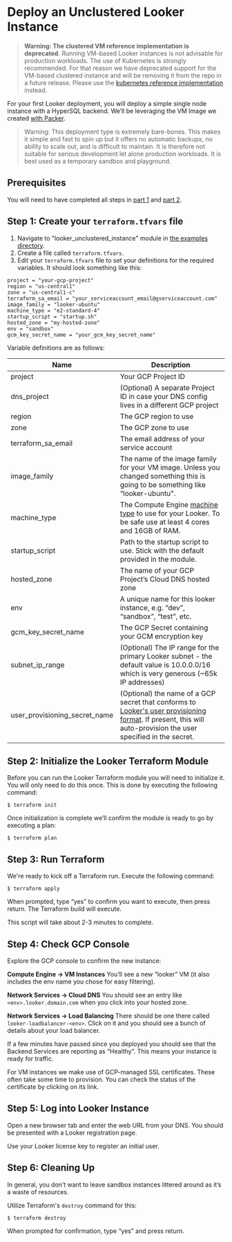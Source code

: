 # Deploy an Unclustered Looker Instance

> **Warning: The clustered VM reference implementation is deprecated**. Running VM-based Looker instances is not advisable for production workloads. The use of Kubernetes is strongly recommended. For that reason we have deprecated support for the VM-based clustered instance and will be removing it from the repo in a future release. Please use the [kubernetes reference implementation](./03a_deploy_kubernetes_instance) instead.

For your first Looker deployment, you will deploy a simple single node instance with a HyperSQL backend. We’ll be leveraging the VM Image we created [with Packer](/builders/packer).

> Warning: This deployment type is extremely bare-bones. This makes it simple and fast to spin up but it offers no automatic backups, no ability to scale out, and is difficult to maintain. It is therefore not suitable for serious development let alone production workloads. It is best used as a temporary sandbox and playground.

## Prerequisites

You will need to have completed all steps in [part 1](./01_gcp_project_setup.md) and [part 2](./02a_build_vm_image.md).

## Step 1: Create your `terraform.tfvars` file

1. Navigate to "looker_unclustered_instance" module in [the examples directory](/terraform/looker_unclustered_instance).
2. Create a file called `terraform.tfvars`.
3. Edit your `terraform.tfvars` file to set your definitions for the required variables. It should look something like this:

```
project = "your-gcp-project"
region = "us-central1"
zone = "us-central1-c"
terraform_sa_email = "your_serviceaccount_email@gserviceaccount.com"
image_family = "looker-ubuntu"
machine_type = "e2-standard-4"
startup_script = "startup.sh"
hosted_zone = "my-hosted-zone"
env = "sandbox"
gcm_key_secret_name = "your_gcm_key_secret_name"
```

Variable definitions are as follows:

| Name                | Description                                                                                                                                                     |
|---------------------|-----------------------------------------------------------------------------------------------------------------------------------------------------------------|
| project             | Your GCP Project ID                                                                                                                                             |
| dns_project         | (Optional) A separate Project ID in case your DNS config lives in a different GCP project                                                                       |
| region              | The GCP region to use                                                                                                                                           |
| zone                | The GCP zone to use                                                                                                                                             |
| terraform_sa_email  | The email address of your service account                                                                                                                       |
| image_family        | The name of the image family for your VM image. Unless you changed something this is going to be something like “looker-ubuntu".                                |
| machine_type        | The Compute Engine [machine type](https://cloud.google.com/compute/docs/machine-types) to use for your Looker. To be safe use at least 4 cores and 16GB of RAM. |
| startup_script      | Path to the startup script to use. Stick with the default provided in the module.                                                                               |
| hosted_zone         | The name of your GCP Project’s Cloud DNS hosted zone                                                                                                            |
| env                 | A unique name for this looker instance, e.g. “dev”, “sandbox”, “test”, etc.                                                                                     |
| gcm_key_secret_name | The GCP Secret containing your GCM encryption key                                                                                                               |
| subnet_ip_range     | (Optional) The IP range for the primary Looker subnet - the default value is 10.0.0.0/16 which is very generous (~65k IP addresses)                             |
| user_provisioning_secret_name | (Optional) the name of a GCP secret that conforms to [Looker's user provisioning format](https://docs.looker.com/setup-and-management/on-prem-install/auto-provision-user). If present, this will auto-provision the user specified in the secret. |

## Step 2: Initialize the Looker Terraform Module

Before you can run the Looker Terraform module you will need to initialize it. You will only need to do this once. This is done by executing the following command:

```
$ terraform init
```

Once initialization is complete we’ll confirm the module is ready to go by executing a plan:

```
$ terraform plan
```

## Step 3: Run Terraform

We're ready to kick off a Terraform run. Execute the following command:

```
$ terraform apply
```

When prompted, type “yes” to confirm you want to execute, then press return. The Terraform build will execute.

This script will take about 2-3 minutes to complete.

## Step 4: Check GCP Console

Explore the GCP console to confirm the new instance:

**Compute Engine -> VM Instances**
You’ll see a new “looker” VM (it also includes the env name you chose for easy filtering).

**Network Services -> Cloud DNS**
You should see an entry like `<env>.looker.domain.com` when you click into your hosted zone.

**Network Services -> Load Balancing**
There should be one there called `looker-loadbalancer-<env>`. Click on it and you should see a bunch of details about your load balancer.

If a few minutes have passed since you deployed you should see that the Backend Services are reporting as “Healthy”. This means your instance is ready for traffic.

For VM instances we make use of GCP-managed SSL certificates. These often take some time to provision. You can check the status of the certificate by clicking on its link.

## Step 5: Log into Looker Instance

Open a new browser tab and enter the web URL from your DNS. You should be presented with a Looker registration page.

Use your Looker license key to register an initial user.

## Step 6: Cleaning Up

In general, you don’t want to leave sandbox instances littered around as it’s a waste of resources.

Utilize Terraform's `destroy` command for this:

```
$ terraform destroy
```

When prompted for confirmation, type “yes” and press return.
